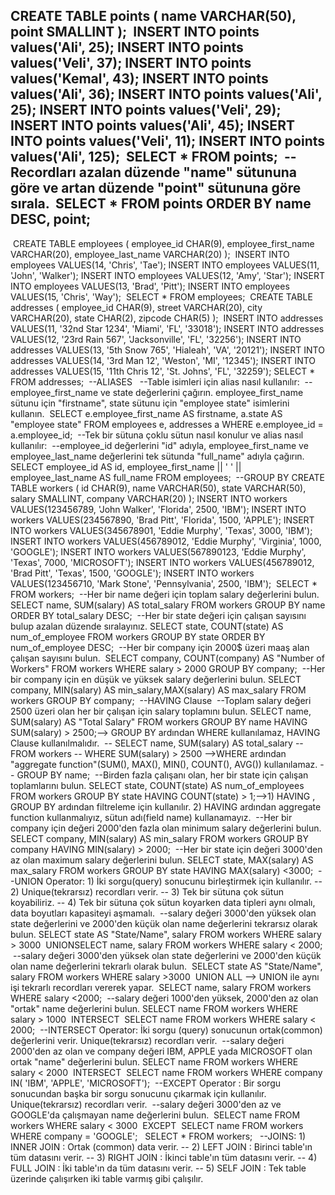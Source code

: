 CREATE TABLE points
(
    name VARCHAR(50),
    point SMALLINT
);
​
INSERT INTO points values('Ali', 25);
INSERT INTO points values('Veli', 37);
INSERT INTO points values('Kemal', 43);
INSERT INTO points values('Ali', 36);
INSERT INTO points values('Ali', 25);
INSERT INTO points values('Veli', 29);
INSERT INTO points values('Ali', 45);
INSERT INTO points values('Veli', 11);
INSERT INTO points values('Ali', 125);
​
SELECT * FROM points;
​
​
--Recordları azalan düzende "name" sütununa göre ve artan düzende "point" sütununa göre sırala.
​
SELECT *
FROM points
ORDER BY name DESC, point;
​
---------------------------
​
CREATE TABLE employees
(
  employee_id CHAR(9),
  employee_first_name VARCHAR(20),
  employee_last_name VARCHAR(20)
);
​
INSERT INTO employees VALUES(14, 'Chris', 'Tae');
INSERT INTO employees VALUES(11, 'John', 'Walker');
INSERT INTO employees VALUES(12, 'Amy', 'Star');
INSERT INTO employees VALUES(13, 'Brad', 'Pitt');
INSERT INTO employees VALUES(15, 'Chris', 'Way');
​
SELECT * FROM employees;
​
CREATE TABLE addresses
(
  employee_id CHAR(9),
  street VARCHAR(20),
  city VARCHAR(20),
  state CHAR(2),
  zipcode CHAR(5)
);
​
INSERT INTO addresses VALUES(11, '32nd Star 1234', 'Miami', 'FL', '33018');
INSERT INTO addresses VALUES(12, '23rd Rain 567', 'Jacksonville', 'FL', '32256');
INSERT INTO addresses VALUES(13, '5th Snow 765', 'Hialeah', 'VA', '20121');
INSERT INTO addresses VALUES(14, '3rd Man 12', 'Weston', 'MI', '12345');
INSERT INTO addresses VALUES(15, '11th Chris 12', 'St. Johns', 'FL', '32259');
​
SELECT * FROM addresses;
​
--ALIASES
​
​
--Table isimleri için alias nasıl kullanılır:
​
--employee_first_name ve state değerlerini çağırın. employee_first_name sütunu için "firstname", state sütunu için "employee state"  isimlerini kullanın.
​
SELECT e.employee_first_name AS firstname, a.state AS "employee state"
FROM employees e, addresses a
WHERE e.employee_id = a.employee_id;
​
--Tek bir sütuna çoklu sütun nasıl konulur ve alias nasıl kullanılır:
​
--employee_id değerlerini "id" adıyla,  employee_first_name ve employee_last_name değerlerini tek sütunda "full_name" adıyla çağırın.
​
SELECT employee_id AS id, employee_first_name || ' ' || employee_last_name AS full_name
FROM employees;
​
--GROUP BY
CREATE TABLE workers
(
  id CHAR(9),
  name VARCHAR(50),
  state VARCHAR(50),
  salary SMALLINT,
  company VARCHAR(20)
);
​
INSERT INTO workers VALUES(123456789, 'John Walker', 'Florida', 2500, 'IBM');
INSERT INTO workers VALUES(234567890, 'Brad Pitt', 'Florida', 1500, 'APPLE');
INSERT INTO workers VALUES(345678901, 'Eddie Murphy', 'Texas', 3000, 'IBM');
INSERT INTO workers VALUES(456789012, 'Eddie Murphy', 'Virginia', 1000, 'GOOGLE');
INSERT INTO workers VALUES(567890123, 'Eddie Murphy', 'Texas', 7000, 'MICROSOFT');
INSERT INTO workers VALUES(456789012, 'Brad Pitt', 'Texas', 1500, 'GOOGLE');
INSERT INTO workers VALUES(123456710, 'Mark Stone', 'Pennsylvania', 2500, 'IBM');
​
SELECT * FROM workers;
​
--Her bir  name değeri için toplam salary değerlerini bulun.
​
SELECT name, SUM(salary) AS total_salary
FROM workers
GROUP BY name
ORDER BY total_salary DESC;
​
--Her bir state değeri için çalışan sayısını bulup azalan düzende sıralayınız.
SELECT state, COUNT(state) AS num_of_employee
FROM workers
GROUP BY state
ORDER BY num_of_employee DESC;
​
--Her bir company için 2000$ üzeri maaş alan çalışan sayısını bulun.
​
SELECT company, COUNT(company) AS "Number of Workers"
FROM workers
WHERE salary > 2000
GROUP BY company;
​
--Her bir company için en düşük ve yüksek salary değerlerini bulun.
SELECT company, MIN(salary) AS min_salary,MAX(salary) AS max_salary
FROM workers
GROUP BY company;
​
--HAVING Clause
​
--Toplam salary değeri 2500 üzeri olan her bir çalışan için salary toplamını bulun.
SELECT name, SUM(salary) AS "Total Salary"
FROM workers
GROUP BY name
HAVING SUM(salary) > 2500;--> GROUP BY ardından WHERE kullanılamaz, HAVING Clause kullanılmalıdır.
​
-- SELECT name, SUM(salary) AS total_salary
-- FROM workers
-- WHERE SUM(salary) > 2500 -->WHERE ardından "aggregate function"(SUM(), MAX(), MIN(), COUNT(), AVG()) kullanılamaz.
-- GROUP BY name;
​
--Birden fazla çalışanı olan, her bir state için çalışan toplamlarını bulun.
SELECT state, COUNT(state) AS num_of_employees
FROM workers
GROUP BY  state
HAVING COUNT(state) > 1;-->1) HAVING , GROUP BY ardından filtreleme için kullanılır. 2) HAVING ardından aggregate function kullanmalıyız, sütun adı(field name) kullanamayız.
​
--Her bir company için değeri 2000'den fazla olan minimum salary değerlerini bulun.
SELECT company, MIN(salary) AS min_salary
FROM workers
GROUP BY company
HAVING  MIN(salary) > 2000;
​
--Her bir state için değeri 3000'den az olan maximum salary değerlerini bulun.
SELECT state, MAX(salary) AS max_salary
FROM workers
GROUP  BY state
HAVING MAX(salary) <3000;
​
--UNION Operator: 1) İki sorgu(query) sonucunu birleştirmek için kullanılır.
--                2) Unique(tekrarsız) recordları verir.
--                3) Tek bir sütuna çok sütun koyabiliriz.
--                4) Tek bir sütuna çok sütun koyarken data tipleri aynı olmalı, data boyutları kapasiteyi aşmamalı.
​
--salary değeri 3000'den yüksek olan state değerlerini ve 2000'den küçük olan name değerlerini tekrarsız olarak bulun.
SELECT state AS "State/Name", salary
FROM workers
WHERE salary > 3000
​
UNION
​
SELECT name, salary
FROM workers
WHERE salary < 2000;
​
​
--salary değeri 3000'den yüksek olan state değerlerini ve 2000'den küçük olan name değerlerini tekrarlı olarak bulun.
​
SELECT state AS "State/Name", salary
FROM workers
WHERE salary >3000
​
UNION ALL --> UNION ile aynı işi tekrarlı recordları vererek yapar.
​
SELECT name, salary
FROM workers
WHERE salary <2000;
​
--salary değeri 1000'den yüksek, 2000'den az olan "ortak" name değerlerini bulun.
SELECT name
FROM workers
WHERE salary > 1000
​
INTERSECT
​
SELECT name
FROM workers
WHERE salary < 2000;
​
--INTERSECT Operator: İki sorgu (query) sonucunun ortak(common) değerlerini verir. Unique(tekrarsız) recordları verir.
​
--salary değeri 2000'den az olan ve company değeri  IBM, APPLE yada MICROSOFT olan ortak "name" değerlerini bulun.
SELECT name
FROM workers
WHERE salary < 2000
​
INTERSECT
​
SELECT name
FROM workers
WHERE company IN( 'IBM', 'APPLE', 'MICROSOFT');
​
--EXCEPT Operator : Bir sorgu sonucundan başka bir sorgu sonucunu çıkarmak için kullanılır. Unique(tekrarsız) recordları verir.
​
--salary değeri 3000'den az ve GOOGLE'da çalışmayan  name değerlerini bulun.
​
SELECT name
FROM workers
WHERE salary < 3000
​
EXCEPT
​
SELECT name
FROM workers
WHERE company = 'GOOGLE';
​
​
SELECT * FROM workers;
​
​
--JOINS: 1) INNER JOIN : Ortak (common) data verir.
--       2) LEFT JOIN : Birinci table'ın tüm datasını verir.
--       3) RIGHT JOIN : İkinci table'ın tüm datasını verir.
--       4) FULL JOIN : İki table'ın da tüm datasını verir.
--       5) SELF JOIN : Tek table üzerinde çalışırken iki table varmış gibi çalışılır.
​
​
​
​
​
